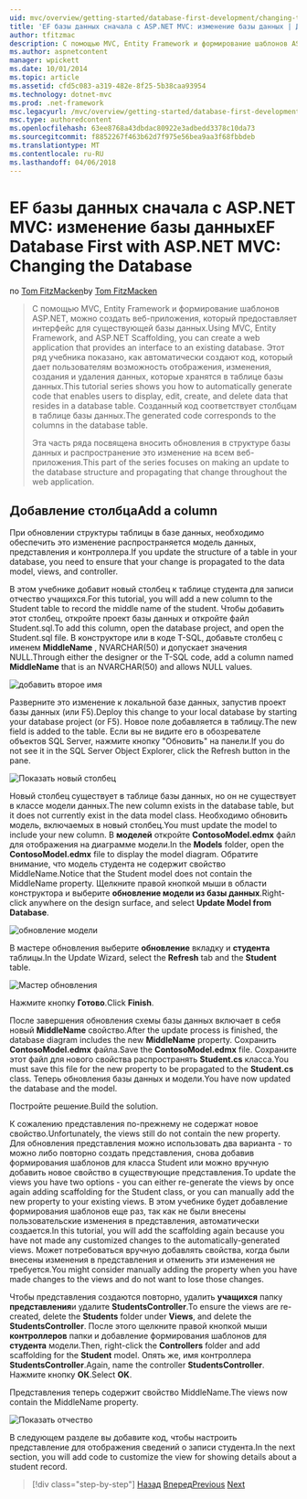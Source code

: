 ```yaml
---
uid: mvc/overview/getting-started/database-first-development/changing-the-database
title: 'EF базы данных сначала с ASP.NET MVC: изменение базы данных | Документы Microsoft'
author: tfitzmac
description: С помощью MVC, Entity Framework и формирование шаблонов ASP.NET, можно создать веб-приложения, который предоставляет интерфейс для существующей базы данных. Этот учебник seri...
ms.author: aspnetcontent
manager: wpickett
ms.date: 10/01/2014
ms.topic: article
ms.assetid: cfd5c083-a319-482e-8f25-5b38caa93954
ms.technology: dotnet-mvc
ms.prod: .net-framework
msc.legacyurl: /mvc/overview/getting-started/database-first-development/changing-the-database
msc.type: authoredcontent
ms.openlocfilehash: 63ee8768a43dbdac80922e3adbedd3378c10da73
ms.sourcegitcommit: f8852267f463b62d7f975e56bea9aa3f68fbbdeb
ms.translationtype: MT
ms.contentlocale: ru-RU
ms.lasthandoff: 04/06/2018
---
```

<a name="ef-database-first-with-aspnet-mvc-changing-the-database"></a><span data-ttu-id="fb222-104">EF базы данных сначала с ASP.NET MVC: изменение базы данных</span><span class="sxs-lookup"><span data-stu-id="fb222-104">EF Database First with ASP.NET MVC: Changing the Database</span></span>
====================
<span data-ttu-id="fb222-105">по [Tom FitzMacken](https://github.com/tfitzmac)</span><span class="sxs-lookup"><span data-stu-id="fb222-105">by [Tom FitzMacken](https://github.com/tfitzmac)</span></span>

> <span data-ttu-id="fb222-106">С помощью MVC, Entity Framework и формирование шаблонов ASP.NET, можно создать веб-приложения, который предоставляет интерфейс для существующей базы данных.</span><span class="sxs-lookup"><span data-stu-id="fb222-106">Using MVC, Entity Framework, and ASP.NET Scaffolding, you can create a web application that provides an interface to an existing database.</span></span> <span data-ttu-id="fb222-107">Этот ряд учебника показано, как автоматически создают код, который дает пользователям возможность отображения, изменения, создания и удаления данных, которые хранятся в таблице базы данных.</span><span class="sxs-lookup"><span data-stu-id="fb222-107">This tutorial series shows you how to automatically generate code that enables users to display, edit, create, and delete data that resides in a database table.</span></span> <span data-ttu-id="fb222-108">Созданный код соответствует столбцам в таблице базы данных.</span><span class="sxs-lookup"><span data-stu-id="fb222-108">The generated code corresponds to the columns in the database table.</span></span>
> 
> <span data-ttu-id="fb222-109">Эта часть ряда посвящена вносить обновления в структуре базы данных и распространение это изменение на всем веб-приложения.</span><span class="sxs-lookup"><span data-stu-id="fb222-109">This part of the series focuses on making an update to the database structure and propagating that change throughout the web application.</span></span>


## <a name="add-a-column"></a><span data-ttu-id="fb222-110">Добавление столбца</span><span class="sxs-lookup"><span data-stu-id="fb222-110">Add a column</span></span>

<span data-ttu-id="fb222-111">При обновлении структуры таблицы в базе данных, необходимо обеспечить это изменение распространяется модель данных, представления и контроллера.</span><span class="sxs-lookup"><span data-stu-id="fb222-111">If you update the structure of a table in your database, you need to ensure that your change is propagated to the data model, views, and controller.</span></span>

<span data-ttu-id="fb222-112">В этом учебнике добавит новый столбец к таблице студента для записи отчество учащихся.</span><span class="sxs-lookup"><span data-stu-id="fb222-112">For this tutorial, you will add a new column to the Student table to record the middle name of the student.</span></span> <span data-ttu-id="fb222-113">Чтобы добавить этот столбец, откройте проект базы данных и откройте файл Student.sql.</span><span class="sxs-lookup"><span data-stu-id="fb222-113">To add this column, open the database project, and open the Student.sql file.</span></span> <span data-ttu-id="fb222-114">В конструкторе или в коде T-SQL, добавьте столбец с именем **MiddleName** , NVARCHAR(50) и допускает значения NULL.</span><span class="sxs-lookup"><span data-stu-id="fb222-114">Through either the designer or the T-SQL code, add a column named **MiddleName** that is an NVARCHAR(50) and allows NULL values.</span></span>

![добавить второе имя](changing-the-database/_static/image1.png)

<span data-ttu-id="fb222-116">Разверните это изменение к локальной базе данных, запустив проект базы данных (или F5).</span><span class="sxs-lookup"><span data-stu-id="fb222-116">Deploy this change to your local database by starting your database project (or F5).</span></span> <span data-ttu-id="fb222-117">Новое поле добавляется в таблицу.</span><span class="sxs-lookup"><span data-stu-id="fb222-117">The new field is added to the table.</span></span> <span data-ttu-id="fb222-118">Если вы не видите его в обозревателе объектов SQL Server, нажмите кнопку "Обновить" на панели.</span><span class="sxs-lookup"><span data-stu-id="fb222-118">If you do not see it in the SQL Server Object Explorer, click the Refresh button in the pane.</span></span>

![Показать новый столбец](changing-the-database/_static/image2.png)

<span data-ttu-id="fb222-120">Новый столбец существует в таблице базы данных, но он не существует в классе модели данных.</span><span class="sxs-lookup"><span data-stu-id="fb222-120">The new column exists in the database table, but it does not currently exist in the data model class.</span></span> <span data-ttu-id="fb222-121">Необходимо обновить модель, включаемых в новый столбец.</span><span class="sxs-lookup"><span data-stu-id="fb222-121">You must update the model to include your new column.</span></span> <span data-ttu-id="fb222-122">В **моделей** откройте **ContosoModel.edmx** файл для отображения на диаграмме модели.</span><span class="sxs-lookup"><span data-stu-id="fb222-122">In the **Models** folder, open the **ContosoModel.edmx** file to display the model diagram.</span></span> <span data-ttu-id="fb222-123">Обратите внимание, что модель студента не содержит свойство MiddleName.</span><span class="sxs-lookup"><span data-stu-id="fb222-123">Notice that the Student model does not contain the MiddleName property.</span></span> <span data-ttu-id="fb222-124">Щелкните правой кнопкой мыши в области конструктора и выберите **обновление модели из базы данных**.</span><span class="sxs-lookup"><span data-stu-id="fb222-124">Right-click anywhere on the design surface, and select **Update Model from Database**.</span></span>

![обновление модели](changing-the-database/_static/image3.png)

<span data-ttu-id="fb222-126">В мастере обновления выберите **обновление** вкладку и **студента** таблицы.</span><span class="sxs-lookup"><span data-stu-id="fb222-126">In the Update Wizard, select the **Refresh** tab and the **Student** table.</span></span>

![Мастер обновления](changing-the-database/_static/image4.png)

<span data-ttu-id="fb222-128">Нажмите кнопку **Готово**.</span><span class="sxs-lookup"><span data-stu-id="fb222-128">Click **Finish**.</span></span>

<span data-ttu-id="fb222-129">После завершения обновления схемы базы данных включает в себя новый **MiddleName** свойство.</span><span class="sxs-lookup"><span data-stu-id="fb222-129">After the update process is finished, the database diagram includes the new **MiddleName** property.</span></span> <span data-ttu-id="fb222-130">Сохранить **ContosoModel.edmx** файла.</span><span class="sxs-lookup"><span data-stu-id="fb222-130">Save the **ContosoModel.edmx** file.</span></span> <span data-ttu-id="fb222-131">Сохраните этот файл для нового свойства распространять **Student.cs** класса.</span><span class="sxs-lookup"><span data-stu-id="fb222-131">You must save this file for the new property to be propagated to the **Student.cs** class.</span></span> <span data-ttu-id="fb222-132">Теперь обновления базы данных и модели.</span><span class="sxs-lookup"><span data-stu-id="fb222-132">You have now updated the database and the model.</span></span>

<span data-ttu-id="fb222-133">Постройте решение.</span><span class="sxs-lookup"><span data-stu-id="fb222-133">Build the solution.</span></span>

<span data-ttu-id="fb222-134">К сожалению представления по-прежнему не содержат новое свойство.</span><span class="sxs-lookup"><span data-stu-id="fb222-134">Unfortunately, the views still do not contain the new property.</span></span> <span data-ttu-id="fb222-135">Для обновления представления можно использовать два варианта - то можно либо повторно создать представления, снова добавив формирования шаблонов для класса Student или можно вручную добавить новое свойство в существующие представления.</span><span class="sxs-lookup"><span data-stu-id="fb222-135">To update the views you have two options - you can either re-generate the views by once again adding scaffolding for the Student class, or you can manually add the new property to your existing views.</span></span> <span data-ttu-id="fb222-136">В этом учебнике будет добавление формирования шаблонов еще раз, так как не были внесены пользовательские изменения в представления, автоматически создается.</span><span class="sxs-lookup"><span data-stu-id="fb222-136">In this tutorial, you will add the scaffolding again because you have not made any customized changes to the automatically-generated views.</span></span> <span data-ttu-id="fb222-137">Может потребоваться вручную добавлять свойства, когда были внесены изменения в представления и отменить эти изменения не требуется.</span><span class="sxs-lookup"><span data-stu-id="fb222-137">You might consider manually adding the property when you have made changes to the views and do not want to lose those changes.</span></span>

<span data-ttu-id="fb222-138">Чтобы представления создаются повторно, удалить **учащихся** папку **представления**и удалите **StudentsController**.</span><span class="sxs-lookup"><span data-stu-id="fb222-138">To ensure the views are re-created, delete the **Students** folder under **Views**, and delete the **StudentsController**.</span></span> <span data-ttu-id="fb222-139">После этого щелкните правой кнопкой мыши **контроллеров** папки и добавление формирования шаблонов для **студента** модели.</span><span class="sxs-lookup"><span data-stu-id="fb222-139">Then, right-click the **Controllers** folder and add scaffolding for the **Student** model.</span></span> <span data-ttu-id="fb222-140">Опять же, имя контроллера **StudentsController**.</span><span class="sxs-lookup"><span data-stu-id="fb222-140">Again, name the controller **StudentsController**.</span></span> <span data-ttu-id="fb222-141">Нажмите кнопку **ОК**.</span><span class="sxs-lookup"><span data-stu-id="fb222-141">Select **OK**.</span></span>

<span data-ttu-id="fb222-142">Представления теперь содержит свойство MiddleName.</span><span class="sxs-lookup"><span data-stu-id="fb222-142">The views now contain the MiddleName property.</span></span>

![Показать отчество](changing-the-database/_static/image5.png)

<span data-ttu-id="fb222-144">В следующем разделе вы добавите код, чтобы настроить представление для отображения сведений о записи студента.</span><span class="sxs-lookup"><span data-stu-id="fb222-144">In the next section, you will add code to customize the view for showing details about a student record.</span></span>

> [!div class="step-by-step"]
> <span data-ttu-id="fb222-145">[Назад](generating-views.md)
> [Вперед](customizing-a-view.md)</span><span class="sxs-lookup"><span data-stu-id="fb222-145">[Previous](generating-views.md)
[Next](customizing-a-view.md)</span></span>
